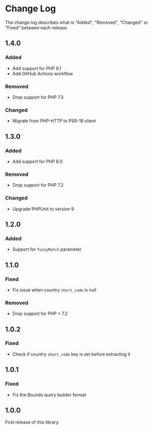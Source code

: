 # Change Log

The change log describes what is "Added", "Removed", "Changed" or "Fixed" between each release.

## 1.4.0

### Added

- Add support for PHP 8.1
- Add GitHub Actions workflow

### Removed

- Drop support for PHP 7.3

### Changed

- Migrate from PHP-HTTP to PSR-18 client

## 1.3.0

### Added

- Add support for PHP 8.0

### Removed

- Drop support for PHP 7.2

### Changed

- Upgrade PHPUnit to version 9

## 1.2.0

### Added

- Support for `fuzzyMatch` parameter

## 1.1.0

### Fixed

- Fix issue when country `short_code` is null

### Removed

- Drop support for PHP < 7.2

## 1.0.2

### Fixed

- Check if country `short_code` key is set before extracting it

## 1.0.1

### Fixed

- Fix the Bounds query builder format

## 1.0.0

First release of this library.
